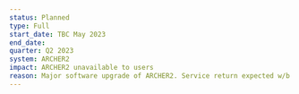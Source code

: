 ```yaml
---
status: Planned
type: Full
start_date: TBC May 2023
end_date: 
quarter: Q2 2023
system: ARCHER2
impact: ARCHER2 unavailable to users
reason: Major software upgrade of ARCHER2. Service return expected w/b 8 May 2023. <a href="https://docs.archer2.ac.uk/faq/upgrade-2023/">Full details in the ARCHER2 documentation</a>
---
```




